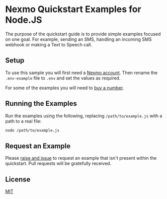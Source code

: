 # Nexmo Quickstart Examples for Node.JS

The purpose of the quickstart guide is to provide simple examples focused
on one goal. For example, sending an SMS, handling an incoming SMS webhook or
making a Text to Speech call.

## Setup

To use this sample you will first need a [Nexmo account][sign-up]. Then rename
the `.env-example` file to `.env` and set the values as required.

For some of the examples you will need to [buy a number][buy-number].

## Running the Examples

Run the examples using the following, replacing `/path/to/example.js` with a path
to a real file:

```sh
node /path/to/example.js
```

## Request an Example

Please [raise and issue](https://github.com/nexmo-community/nexmo-node-quickstart/issues) to request an example that isn't present within the quickstart. Pull requests will be gratefully received.

## License

[MIT](LICENSE)

[sign-up]: https://dashboard.nexmo.com/sign-up
[buy-number]: https://dashboard.nexmo.com/buy-numbers
